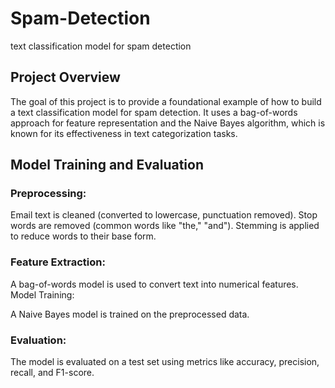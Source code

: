 # Spam-Detection
text classification model for spam detection

## Project Overview

The goal of this project is to provide a foundational example of how to build a text classification model for spam detection. It uses a bag-of-words approach for feature representation and the Naive Bayes algorithm, which is known for its effectiveness in text categorization tasks.

## Model Training and Evaluation
### Preprocessing:
Email text is cleaned (converted to lowercase, punctuation removed).
Stop words are removed (common words like "the," "and").
Stemming is applied to reduce words to their base form.

### Feature Extraction:
A bag-of-words model is used to convert text into numerical features.
Model Training:

A Naive Bayes model is trained on the preprocessed data.

### Evaluation:
The model is evaluated on a test set using metrics like accuracy, precision, recall, and F1-score.


